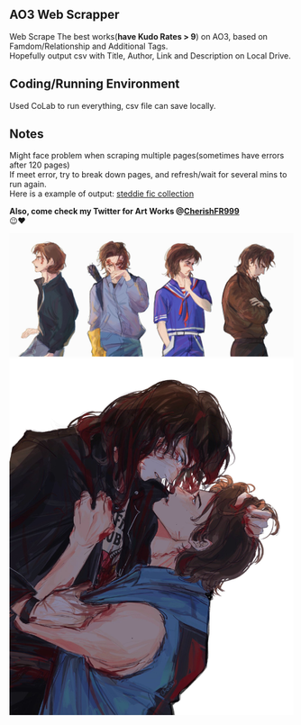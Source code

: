 ## AO3 Web Scrapper
Web Scrape The best works(**have Kudo Rates > 9**) on AO3, based on Famdom/Relationship and Additional Tags.  <br />
Hopefully output csv with Title, Author, Link and Description on Local Drive. <br />

## Coding/Running Environment
Used CoLab to run everything, csv file can save locally. <br />

## Notes
Might face problem when scraping multiple pages(sometimes have errors after 120 pages) <br />
If meet error, try to break down pages, and refresh/wait for several mins to run again. <br />
Here is a example of output: [steddie fic collection](https://docs.google.com/spreadsheets/d/1Vei5Bhcd4SjaK6CFa3uQLBoS85uj6GqLY3wdmUBvZi0/edit?usp=sharing)

**Also, come check my Twitter for Art Works @[CherishFR999](https://twitter.com/cherishFR999)** <br />
😉❤️ <br />


![steveH](/FXHfdoYWYAALXKx.jpeg)
![steveH](/steddie_pic.jpeg)
